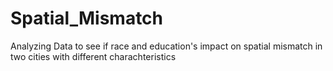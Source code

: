 # Spatial_Mismatch
Analyzing Data to see if race and education's impact on spatial mismatch in two cities with different charachteristics
